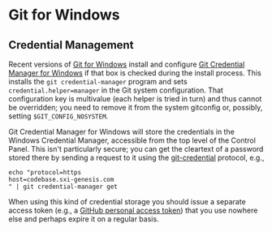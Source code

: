 Git for Windows
===============


Credential Management
---------------------

Recent versions of [Git for Windows][gfw] install and configure [Git
Credential Manager for Windows][gcmw] if that box is checked during
the install process. This installs the `git credential-manager`
program and sets `credential.helper=manager` in the Git system
configuration. That configuration key is multivalue (each helper is
tried in turn) and thus cannot be overridden; you need to remove it
from the system gitconfig or, possibly, setting `$GIT_CONFIG_NOSYSTEM`.

Git Credential Manager for Windows will store the credentials in the
Windows Credential Manager, accessible from the top level of the
Control Panel. This isn't particularly secure; you can get the
cleartext of a password stored there by sending a request to it using
the [git-credential] protocol, e.g.,

    echo "protocol=https
    host=codebase.sxi-genesis.com
    " | git credential-manager get

When using this kind of credential storage you should issue a separate
access token (e.g., a [GitHub personal access token][gh-token]) that
you use nowhere else and perhaps expire it on a regular basis.



[gfw]: https://git-for-windows.github.io/
[gcmw]: https://github.com/Microsoft/Git-Credential-Manager-for-Windows
[git-credential]: https://git-scm.com/docs/git-credential
[gh-token]: https://help.github.com/articles/creating-a-personal-access-token-for-the-command-line/
